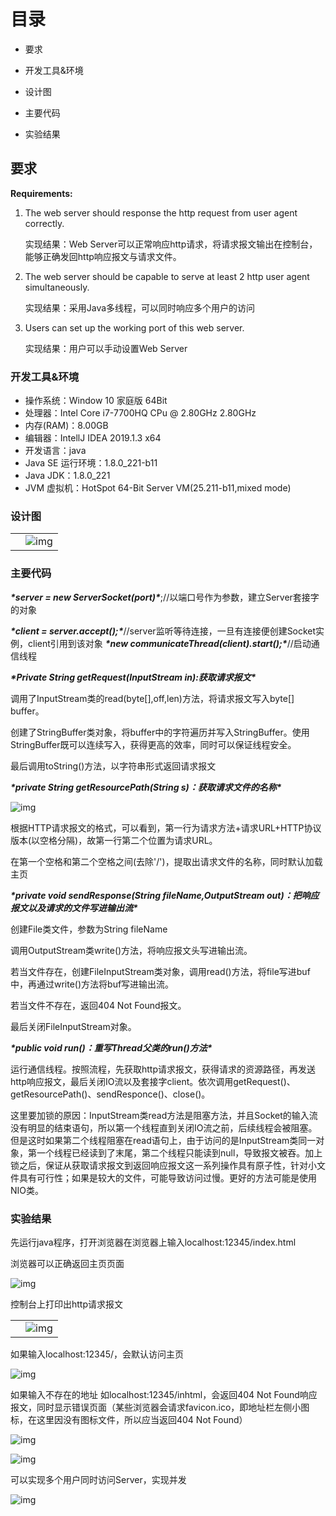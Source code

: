 # 目录

- 要求

- 开发工具&环境

- 设计图

- 主要代码

- 实验结果

  

## 要求

**Requirements:**

1. The web server should response the http request from user agent correctly.

   实现结果：Web Server可以正常响应http请求，将请求报文输出在控制台，能够正确发回http响应报文与请求文件。

2. The web server should be capable to serve at least 2 http user agent simultaneously.

   实现结果：采用Java多线程，可以同时响应多个用户的访问

3. Users can set up the working port of this web server.

   实现结果：用户可以手动设置Web Server

### 开发工具&环境

- 操作系统：Window 10 家庭版 64Bit
- 处理器：Intel Core i7-7700HQ CPu @ 2.80GHz 2.80GHz
- 内存(RAM)：8.00GB
- 编辑器：IntellJ IDEA 2019.1.3 x64
- 开发语言：java
- Java SE 运行环境：1.8.0_221-b11
- Java JDK：1.8.0_221
- JVM 虚拟机：HotSpot 64-Bit Server VM(25.211-b11,mixed mode)

### 设计图

|      |                                                              |
| ---- | ------------------------------------------------------------ |
|      | ![img](file:///C:\Users\hasee\AppData\Local\Temp\ksohtml12460\wps1.jpg) |

### 主要代码

***\*server = new ServerSocket(port)\****;//以端口号作为参数，建立Server套接字的对象

***\*client = server.accept();\****//server监听等待连接，一旦有连接便创建Socket实例，client引用到该对象
***\*new communicateThread(client).start();\****//启动通信线程

***\*Private String getRequest(InputStream in):获取请求报文\****

调用了InputStream类的read(byte[],off,len)方法，将请求报文写入byte[] buffer。

创建了StringBuffer类对象，将buffer中的字符遍历并写入StringBuffer。使用StringBuffer既可以连续写入，获得更高的效率，同时可以保证线程安全。

最后调用toString()方法，以字符串形式返回请求报文

***\*private String getResourcePath(String s)：获取请求文件的名称\****

![img](file:///C:\Users\hasee\AppData\Local\Temp\ksohtml12460\wps2.png) 

根据HTTP请求报文的格式，可以看到，第一行为请求方法+请求URL+HTTP协议版本(以空格分隔)，故第一行第二个位置为请求URL。

在第一个空格和第二个空格之间(去除'/')，提取出请求文件的名称，同时默认加载主页

***\*private void sendResponse(String fileName,OutputStream out)：把响应报文以及请求的文件写进输出流\****

创建File类文件，参数为String fileName

调用OutputStream类write()方法，将响应报文头写进输出流。

若当文件存在，创建FileInputStream类对象，调用read()方法，将file写进buf中，再通过write()方法将buf写进输出流。

若当文件不存在，返回404 Not Found报文。

最后关闭FileInputStream对象。

***\*public void run()：重写Thread父类的run()方法\****

运行通信线程。按照流程，先获取http请求报文，获得请求的资源路径，再发送http响应报文，最后关闭IO流以及套接字client。依次调用getRequest()、getResourcePath()、sendResponce()、close()。

这里要加锁的原因：InputStream类read方法是阻塞方法，并且Socket的输入流没有明显的结束语句，所以第一个线程直到关闭IO流之前，后续线程会被阻塞。但是这时如果第二个线程阻塞在read语句上，由于访问的是InputStream类同一对象，第一个线程已经读到了末尾，第二个线程只能读到null，导致报文被吞。加上锁之后，保证从获取请求报文到返回响应报文这一系列操作具有原子性，针对小文件具有可行性；如果是较大的文件，可能导致访问过慢。更好的方法可能是使用NIO类。

### 实验结果

先运行java程序，打开浏览器在浏览器上输入localhost:12345/index.html

浏览器可以正确返回主页页面

![img](file:///C:\Users\hasee\AppData\Local\Temp\ksohtml12460\wps3.jpg) 

 控制台上打印出http请求报文

|      |                                                              |
| ---- | ------------------------------------------------------------ |
|      | ![img](file:///C:\Users\hasee\AppData\Local\Temp\ksohtml12460\wps4.jpg) |

 如果输入localhost:12345/，会默认访问主页

![img](file:///C:\Users\hasee\AppData\Local\Temp\ksohtml12460\wps5.jpg) 

如果输入不存在的地址 如localhost:12345/inhtml，会返回404 Not Found响应报文，同时显示错误页面（某些浏览器会请求favicon.ico，即地址栏左侧小图标，在这里因没有图标文件，所以应当返回404 Not Found）

![img](file:///C:\Users\hasee\AppData\Local\Temp\ksohtml12460\wps6.jpg) 

![img](file:///C:\Users\hasee\AppData\Local\Temp\ksohtml12460\wps7.jpg) 

可以实现多个用户同时访问Server，实现并发

![img](file:///C:\Users\hasee\AppData\Local\Temp\ksohtml12460\wps8.jpg) 